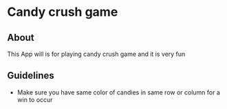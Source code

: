 # Candy crush game

## About

This App will is for playing candy crush game and it is very fun

## Guidelines

* Make sure you have same color of candies in same row or column for a win to occur